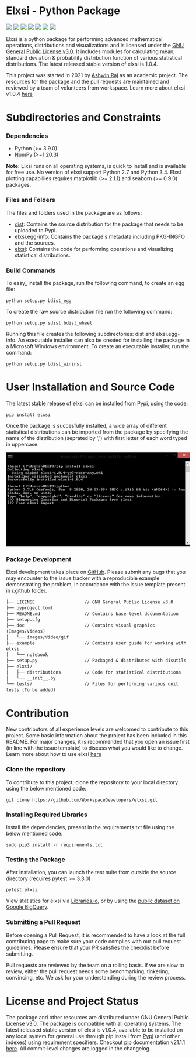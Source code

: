 # Elxsi - Python Package
![](https://img.shields.io/pypi/pyversions/elxsi?color=yellow)
![](https://img.shields.io/github/license/WorkspaceDevelopers/elxsi) 
![](https://img.shields.io/bundlephobia/min/python)
![](https://img.shields.io/pypi/v/elxsi?color=magenta)
![](https://img.shields.io/pypi/wheel/elxsi)
![](https://img.shields.io/librariesio/sourcerank/Pypi/elxsi)
![](https://img.shields.io/github/issues-closed/WorkspaceDevelopers/elxsi?color=yellow)

Elxsi is a python package for performing advanced mathematical operations, distributions and visualizations and is licensed under the [GNU General Public License v3.0](https://github.com/thisisashwinraj/Elxsi-Mathematical-Python-Package/blob/main/LICENSE). It includes modules for calculating mean, standard deviation & probability distribution function of various statistical distributions. The latest released stable version of elxsi is 1.0.4.

This project was started in 2021 by [Ashwin Raj](https://www.github.com/thisisashwinraj) as an academic project. The resources for the package and the pull requests are maintained and reviewed by a team of volunteers from workspace. Learn more about elxsi v1.0.4 [here](https://pypi.org/project/elxsi/)


# Subdirectories and Constraints
### Dependencies
- Python (>= 3.9.0)
- NumPy (>=1.20.3)

**Note:**
Elxsi runs on all operating systems, is quick to install and is available for free use. No version of elxsi support Python 2.7 and Python 3.4. Elxsi plotting capabiliies requires matplotlib (>= 2.1.1) and seaborn (>= 0.9.0) packages.

### Files and Folders
The files and folders used in the package are as follows:
- [dist](https://github.com/thisisashwinraj/Elxsi-Mathematical-Python-Package/tree/main/dist): Contains the source distribution for the package that needs to be uploaded to Pypi.
- [elxsi.egg-info](https://github.com/thisisashwinraj/Elxsi-Mathematical-Python-Package/tree/main/elxsi.egg-info): Contains the package's metadata including PKG-INGFO and the sources.
- [elxsi](https://github.com/thisisashwinraj/Elxsi-Mathematical-Python-Package/tree/main/elxsi): Contains the code for performing operations and visualizing statistical distributions.

### Build Commands
To easy_ install the package, run the following command, to create an egg file:
```
python setup.py bdist_egg
```
To create the raw source distribution file run the following command:
```
python setup.py sdist bdist_wheel
```
Running this file creates the following subdirectories: dist and elxsi.egg-info. An executable installer can also be created for installing the package in a Microsoft Windows environment. 
To create an executable installer, run the command:
```
python setup.py bdist_wininst
```
# User Installation and Source Code
The latest stable release of elxsi can be installed from Pypi, using the code:
```
pip install elxsi
```
Once the package is succesfully installed, a wide array of different statistical distributions can be imported from the package by specifying the name of the distribution (seprated by ',') with first letter of each word typed in uppercase.

![pip install elxsi](https://github.com/thisisashwinraj/Elxsi-Mathematical-Python-Package/blob/main/doc/gifs/elxsiReadmeGIF.gif)

### Package Development
Elxsi development takes place on [GitHub](https://github.com/thisisashwinraj/Elxsi-Mathematical-Python-Package). Please submit any bugs that you may encounter to the issue tracker with a reproducible example demonstrating the problem, in accordance with the issue template present in /.github folder.
    
    ├── LICENSE                   // GNU General Public License v3.0
    ├── pyproject.toml
    ├── README.md                 // Contains base level documentation
    ├── setup.cfg
    ├── doc                       // Contains visual graphics (Images/Videos)
    │   └── images/Video/gif 
    ├── example                   // Contains user guide for working with elxsi
    │   └── notebook
    ├── setup.py                  // Packaged & distributed with disutils
    ├── elxsi/
    │   ├── distributions         // Code for statistical distributions
    │   └── __init__.py
    └── tests/                    // Files for performing various unit tests (To be added)
    
# Contribution
New contributors of all experience levels are welcomed to contribute to this project. Some basic information about the project has been included in this README. For major changes, it is recommended that you open an issue first (in line with the issue template) to discuss what you would like to change. Learn more about how to use elxsi [here](https://pypi.org/project/elxsi/)

### Clone the repository
To contribute to this project, clone the repository to your local directory using the below mentioned code:
```
git clone https://github.com/WorkspaceDevelopers/elxsi.git
```
### Installing Required Libraries
Install the dependencies, present in the requirements.txt file using the below mentioned code:
```
sudo pip3 install -r requirements.txt
```
### Testing the Package
After installation, you can launch the test suite from outside the source directory (requires pytest >= 3.3.0)
```
pytest elxsi
```
View statistics for elxsi via [Libraries.io](https://libraries.io/pypi/elxsi), or by using the [public dataset on Google BigQuery](https://packaging.python.org/guides/analyzing-pypi-package-downloads/).

### Submitting a Pull Request
Before opening a Pull Request, it is recommended to have a look at the full contributing page to make sure your code complies with our pull request guidelines. Please ensure that your PR satisfies the checklist before submitting.

Pull requests are reviewed by the team on a rolling basis. If we are slow to review, either the pull request needs some benchmarking, tinkering, convincing, etc. We ask for your understanding during the review process.

# License and Project Status
The package and other resources are distributed under GNU General Public License v3.0. The package is compatible with all operating systems. The latest released stable version of elxsi is v1.0.4, available to be installed on any local system for general use through pip install from [Pypi](https://pypi.org/project/elxsi/) (and other indexes) using requirement specifiers. Checkout pip documentation v21.1.1 [here](https://pip.pypa.io/en/stable/). All commit-level changes are logged in the changelog.
